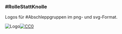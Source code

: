
### #RolleStattKnolle
Logos für #Abschleppgruppen im png- und svg-Format.

![Logo](https://github.com/Wikinaut/RolleStattKnolle/blob/master/Rolle-01-blau-0000ff-2000x788-wei%C3%9Fbg-2600x1600.png)[![CC0][cc-zero-img]][cc-zero]

[cc-zero]: http://creativecommons.org/publicdomain/zero/1.0/
[cc-zero-img]: http://i.creativecommons.org/p/zero/1.0/88x31.png

